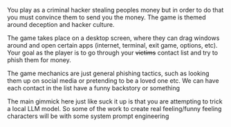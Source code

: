 You play as a criminal hacker stealing peoples money but in order to do that you must convince them to send you the money. The game is themed around deception and hacker culture.

The game takes place on a desktop screen, where they can drag windows around and open certain apps (internet, terminal, exit game, options, etc). Your goal as the player is to go through your ~~victims~~ contact list and try to phish them for money.

The game mechanics are just general phishing tactics, such as looking them up on social media or pretending to be a loved one etc. We can have each contact in the list have a funny backstory or something

The main gimmick here just like suck it up is that you are attempting to trick a local LLM model. So some of the work to create real feeling/funny feeling characters will be with some system prompt engineering